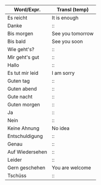 Word/Expr. | Transl (temp) |
----- | ----- |
Es reicht | It is enough |
Danke | :: |
Bis morgen | See you tomorrow |
Bis bald | See you soon |
Wie geht's? | :: |
Mir geht's gut | :: |
Hallo | :: |
Es tut mir leid | I am sorry |
Guten tag | :: |
Guten abend | :: |
Gute nacht | :: |
Guten morgen | :: |
Ja | :: |
Nein | :: |
Keine Ahnung | No idea |
Entschuldigung | :: |
Genau | :: |
Auf Wiedersehen | :: |
Leider | :: |
Gern geschehen | You are welcome |
Tschüss | :: |

